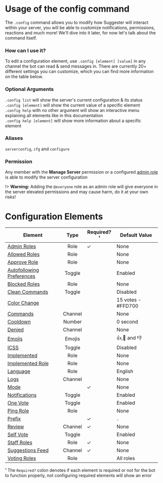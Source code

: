 # Usage of the config command

The `.config` command allows you to modify how Suggester will interact within your server, you will be able to customize notifications, permissions, reactions and much more! We'll dive into it later, for now let's talk about the command itself.

### How can I use it?

To edit a configuration element, use `.config [element] [value]` in any channel the bot can read & send messages in. There are currently 20+ different settings you can customize, which you can find more information on the table below.

### Optional Arguments

`.config list` will show the server's current configuration & its status\
`.config [element]` will show the current value of a specific element\
`.config help` with no other argument will show an interactive menu explaining all elements like in this documentation\
`.config help [element]` will show more information about a specific element

### Aliases
`serverconfig`, `cfg` and `configure`

### Permission
Any member with the **Manage Server** permission or a configured [admin role](/config/adminroles.md) is able to modify the server configuration

!> **Warning:** Adding the `@everyone` role as an admin role will give everyone in the server elevated permissions and may cause harm, do it at your own risks!

# Configuration Elements

| Element                                       |                Type                          |   Required?¹          | Default Value          |
|-----------------------------------------------|:--------------------------------------------:|-----------------------|------------------------|
| [Admin Roles](/config/adminroles.md)          | Role                                         |        ✓              |         None           |
| [Allowed Roles](/config/allowedroles.md)      | Role                                         |                       |         None           | 
| [Approve Role](/config/approverole.md)        | Role                                         |                       |         None           |
| [Autofollowing Preferences](/config/autofollowing.md) | Toggle                               |                       |         Enabled        |
| [Blocked Roles](/config/blockedroles.md)      | Role                                         |                       |         None           |
| [Clean Commands](/config/cleancommands.md)    | Toggle                                       |                       |         Disabled       |
| [Color Change](/config/colorchange.md)        |                                              |                       | 15 votes - #FFD700     |
| [Commands](/config/commands.md)               | Channel                                      |                       |         None           |
| [Cooldown](/config/cooldown.md)               | Number                                       |                       |       0 second         |
| [Denied](/config/denied.md)                   | Channel                                      |                       |         None           |
| [Emojis](/config/emojis.md)                   | Emojis                                       |                       |      👍,🤷 and 👎     |
| [ICSS](/config/inchannelsuggestions.md)       | Toggle                                       |                       |         Disabled       |
| [Implemented](/config/implemented.md)         | Role                                         |                       |        None            |
| [Implemented Role](/config/implementedrole.md)| Role                                         |                       |        None            |
| [Language](/config/locale.md)                 | Role                                         |                       |          English       |
| [Logs](/config/logs.md)                       | Channel                                      |                       |            None        |
| [Mode](/config/mode.md)                       |                                              |           ✓           |            None       |
| [Notifications](/config/notify.md)            |  Toggle                                      |                       |            Enabled     |
| [One Vote](/config/onevote.md)                |  Toggle                                      |                       |       Enabled               |
| [Ping Role](/config/pingrole.md)              | Role                                         |                       |   None                    |
| [Prefix](/config/prefix.md)                   |                                              |          ✓             |     `.`                  |
| [Review](/config/review.md)                   | Channel                                      |          ✓             |     None                  |
| [Self Vote](/config/selfvote.md)              | Toggle                                       |                       |         Enabled                       |
| [Staff Roles](/config/staffroles.md)          | Role                                         |           ✓            |       None                      |
| [Suggestions Feed](/config/suggestions.md)    | Channel                                      |          ✓             |       None                      |
| [Voting Roles](/config/voting.md)             | Role                                         |                        |       All roles                  |

¹ The `Required?` colon denotes if each element is required or not for the bot to function properly, not configuring required elements will show an error


